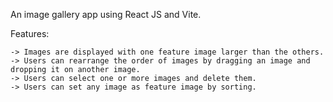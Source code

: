 An image gallery app using React JS and Vite.

Features:

    -> Images are displayed with one feature image larger than the others.
    -> Users can rearrange the order of images by dragging an image and dropping it on another image.
    -> Users can select one or more images and delete them. 
    -> Users can set any image as feature image by sorting.